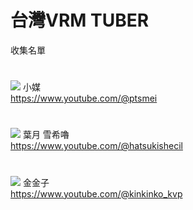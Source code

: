 # **台灣VRM TUBER**
收集名單
#
![](https://yt3.ggpht.com/iV8wonRuqMcONJknbi25LLaEXT-T38TSdwtRkz9bi8JzKKz4CaBd5b9iRdM36QRoAXCGxb98=s176-c-k-c0x00ffffff-no-rj)
小媒  
https://www.youtube.com/@ptsmei
#
![](https://yt3.ggpht.com/0bpWdBI8USfawgZfk67Lo7HzKMzfm_zOwtxxuag8WwUTM2dN7UMQA6EqwqBiHrIc8yF3wipo=s176-c-k-c0x00ffffff-no-rj)
葉月 雪希嚕  
https://www.youtube.com/@hatsukishecil
#
![](https://yt3.ggpht.com/hHe5MV0NpjNSw2j7aFHuZEt-by1W7QzV7cjAQLup3Og6O0xtDgK65jaxonyDWYj-2i2iGtza2g=s176-c-k-c0x00ffffff-no-rj)
金金子  
https://www.youtube.com/@kinkinko_kvp
